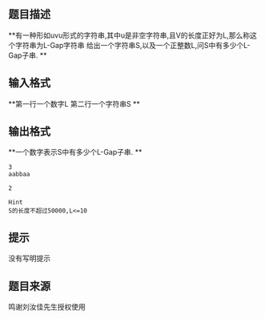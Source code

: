 


## 题目描述
**有一种形如uvu形式的字符串,其中u是非空字符串,且V的长度正好为L,那么称这个字符串为L-Gap字符串 
给出一个字符串S,以及一个正整数L,问S中有多少个L-Gap子串. 
** 
## 输入格式
**第一行一个数字L 
第二行一个字符串S 
** 
## 输出格式
**一个数字表示S中有多少个L-Gap子串. 
** 

```input1
3
aabbaa

```

```output1
2

Hint 
S的长度不超过50000,L<=10
```

## 提示
没有写明提示
## 题目来源
鸣谢刘汝佳先生授权使用


